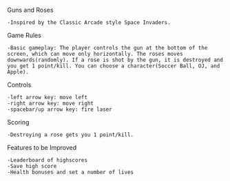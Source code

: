 Guns and Roses

    -Inspired by the Classic Arcade style Space Invaders.

Game Rules

    -Basic gameplay: The player controls the gun at the bottom of the screen, which can move only horizontally. The roses moves downwards(randomly). If a rose is shot by the gun, it is destroyed and you get 1 point/kill. You can choose a character(Soccer Ball, OJ, and Apple).   

Controls

    -left arrow key: move left
    -right arrow key: move right
    -spacebar/up arrow key: fire laser

Scoring

    -Destroying a rose gets you 1 point/kill. 

Features to be Improved

    -Leaderboard of highscores
    -Save high score
    -Health bonuses and set a number of lives
